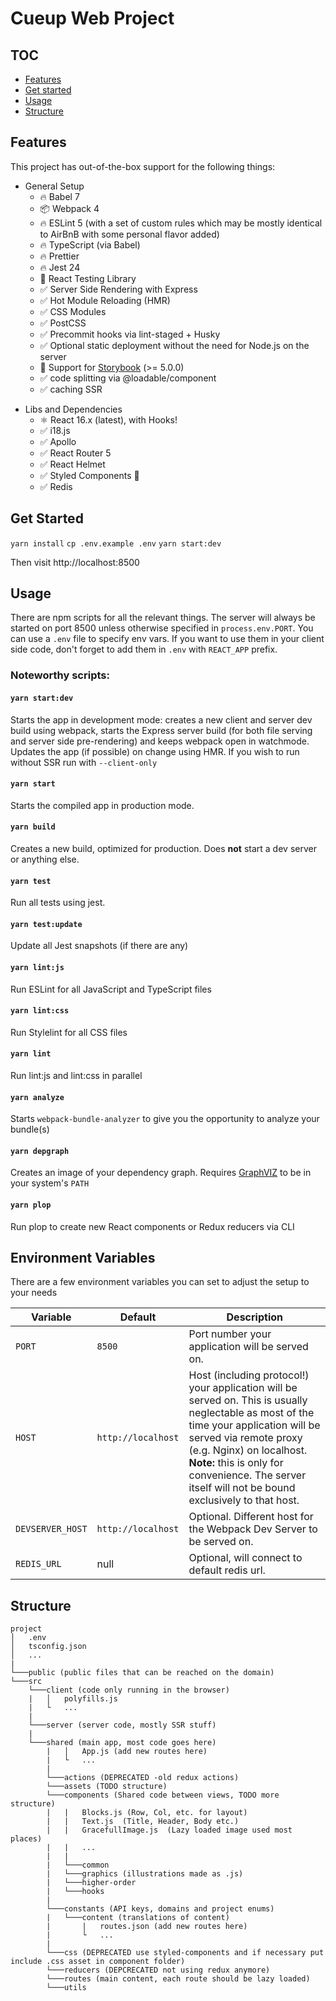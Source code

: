 # Cueup Web Project


## TOC

-   [Features](#features)
-   [Get started](#getstarted)
-   [Usage](#usage)
-   [Structure](#structure)


## Features

This project has out-of-the-box support for the following things:

-   General Setup
    -   🔥 Babel 7
    -   📦 Webpack 4
    -   🔥 ESLint 5 (with a set of custom rules which may be mostly identical to AirBnB with some personal flavor added)
    -   🔥 TypeScript (via Babel)
    -   🔥 Prettier
    -   🔥 Jest 24
    -   🐐 React Testing Library
    -   ✅ Server Side Rendering with Express
    -   ✅ Hot Module Reloading (HMR)
    -   ✅ CSS Modules
    -   ✅ PostCSS
    -   ✅ Precommit hooks via lint-staged + Husky
    -   ✅ Optional static deployment without the need for Node.js on the server
    -   📕 Support for [Storybook](https://storybook.js.org/) (>= 5.0.0)
    -   ✅ code splitting via @loadable/component
    -   ✅ caching SSR

*   Libs and Dependencies 
    -   ⚛ React 16.x (latest), with Hooks!
    -   ✅ i18.js
    -   ✅ Apollo
    -   ✅ React Router 5
    -   ✅ React Helmet
    -   ✅ Styled Components 💅
    -   ✅ Redis


## Get Started

`yarn install`
`cp .env.example .env`
`yarn start:dev`

Then visit http://localhost:8500

## Usage

There are npm scripts for all the relevant things. The server will always be started on port 8500 unless otherwise specified in `process.env.PORT`. You can use a `.env` file to specify env vars. If you want to use them in your client side code, don't forget to add them in `.env` with `REACT_APP` prefix.

### Noteworthy scripts:

#### `yarn start:dev`

Starts the app in development mode: creates a new client and server dev build using webpack, starts the Express server build (for both file serving and server side pre-rendering) and keeps webpack open in watchmode. Updates the app (if possible) on change using HMR. If you wish to run without SSR run with `--client-only`

#### `yarn start`

Starts the compiled app in production mode.

#### `yarn build`

Creates a new build, optimized for production. Does **not** start a dev server or anything else.

#### `yarn test`

Run all tests using jest.

#### `yarn test:update`

Update all Jest snapshots (if there are any)

#### `yarn lint:js`

Run ESLint for all JavaScript and TypeScript files

#### `yarn lint:css`

Run Stylelint for all CSS files

#### `yarn lint`

Run lint:js and lint:css in parallel

#### `yarn analyze`

Starts `webpack-bundle-analyzer` to give you the opportunity to analyze your bundle(s)

#### `yarn depgraph`

Creates an image of your dependency graph. Requires [GraphVIZ](https://www.graphviz.org/) to be in your system's `PATH`

#### `yarn plop`

Run plop to create new React components or Redux reducers via CLI

## Environment Variables

There are a few environment variables you can set to adjust the setup to your needs

| Variable         | Default            | Description                                                                                                                                                                                                                                                                                      |
| ---------------- | ------------------ | ------------------------------------------------------------------------------------------------------------------------------------------------------------------------------------------------------------------------------------------------------------------------------------------------ |
| `PORT`           | `8500`             | Port number your application will be served on.                                                                                                                                                                                                                                                  |
| `HOST`           | `http://localhost` | Host (including protocol!) your application will be served on. This is usually neglectable as most of the time your application will be served via remote proxy (e.g. Nginx) on localhost. **Note:** this is only for convenience. The server itself will not be bound exclusively to that host. |
| `DEVSERVER_HOST` | `http://localhost` | Optional. Different host for the Webpack Dev Server to be served on.                                                                                                                                                                                                                             |
| `REDIS_URL`      | null | Optional, will connect to default redis url.                                                                                                                                                                                                                            |

## Structure


```
project
│   .env
│   tsconfig.json
│   ...
|
└───public (public files that can be reached on the domain)
└───src
    └───client (code only running in the browser)
    |   │   polyfills.js
    |   └   ...
    |
    └───server (server code, mostly SSR stuff)
    |
    └───shared (main app, most code goes here)
        |   │   App.js (add new routes here)
        |   └   ...
        |
        └───actions (DEPRECATED -old redux actions)
        └───assets (TODO structure)
        └───components (Shared code between views, TODO more structure)
        |   |   Blocks.js (Row, Col, etc. for layout)
        |   |   Text.js  (Title, Header, Body etc.)
        |   |   GracefullImage.js  (Lazy loaded image used most places)
        |   |   ...
        |   |
        |   └───common
        |   └───graphics (illustrations made as .js)
        |   └───higher-order
        |   └───hooks
        |
        └───constants (API keys, domains and project enums)
        |   └───content (translations of content)
        |       |   routes.json (add new routes here)
        |       └   ...
        |
        └───css (DEPRECATED use styled-components and if necessary put include .css asset in component folder)
        └───reducers (DEPCRECATED not using redux anymore)
        └───routes (main content, each route should be lazy loaded)
        └───utils

```